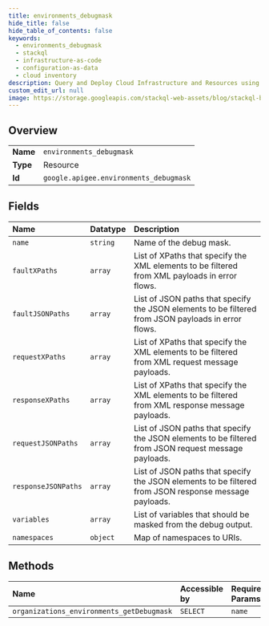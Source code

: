 ```yaml
---
title: environments_debugmask
hide_title: false
hide_table_of_contents: false
keywords:
  - environments_debugmask
  - stackql
  - infrastructure-as-code
  - configuration-as-data
  - cloud inventory
description: Query and Deploy Cloud Infrastructure and Resources using SQL
custom_edit_url: null
image: https://storage.googleapis.com/stackql-web-assets/blog/stackql-blog-post-featured-image.png
---
```

  
    

## Overview
<table><tbody>
<tr><td><b>Name</b></td><td><code>environments_debugmask</code></td></tr>
<tr><td><b>Type</b></td><td>Resource</td></tr>
<tr><td><b>Id</b></td><td><code>google.apigee.environments_debugmask</code></td></tr>
</tbody></table>

## Fields
| Name | Datatype | Description |
|:-----|:---------|:------------|
| `name` | `string` | Name of the debug mask. |
| `faultXPaths` | `array` | List of XPaths that specify the XML elements to be filtered from XML payloads in error flows. |
| `faultJSONPaths` | `array` | List of JSON paths that specify the JSON elements to be filtered from JSON payloads in error flows. |
| `requestXPaths` | `array` | List of XPaths that specify the XML elements to be filtered from XML request message payloads. |
| `responseXPaths` | `array` | List of XPaths that specify the XML elements to be filtered from XML response message payloads. |
| `requestJSONPaths` | `array` | List of JSON paths that specify the JSON elements to be filtered from JSON request message payloads. |
| `responseJSONPaths` | `array` | List of JSON paths that specify the JSON elements to be filtered from JSON response message payloads. |
| `variables` | `array` | List of variables that should be masked from the debug output. |
| `namespaces` | `object` | Map of namespaces to URIs. |
## Methods
| Name | Accessible by | Required Params |
|:-----|:--------------|:----------------|
| `organizations_environments_getDebugmask` | `SELECT` | `name` |
